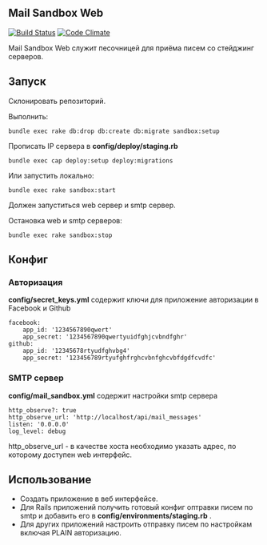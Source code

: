 ## Mail Sandbox Web

[![Build Status](https://secure.travis-ci.org/kaize/mail_sandbox_web.png)](http://travis-ci.org/kaize/mail_sandbox_web)
[![Code Climate](https://codeclimate.com/badge.png)](https://codeclimate.com/github/kaize/mail_sandbox_web)

Mail Sandbox Web служит песочницей для приёма писем со стейджинг серверов.

## Запуск

Cклонировать репозиторий.

Выполнить:

    bundle exec rake db:drop db:create db:migrate sandbox:setup

Прописать IP сервера в __config/deploy/staging.rb__

    bundle exec cap deploy:setup deploy:migrations

Или запустить локально:
 
    bundle exec rake sandbox:start

Должен запуститься web сервер и smtp сервер.

Остановка web и smtp серверов:

    bundle exec rake sandbox:stop

## Конфиг

### Авторизация

__config/secret_keys.yml__ содержит ключи для приложение авторизации в Facebook и Github

    facebook:
        app_id: '1234567890qwert'
        app_secret: '1234567890qwertyuidfghjcvbndfghr'
    github:
        app_id: '12345678rtyudfghvbg4'
        app_secret: '123456789rtyufghfrghcvbnfghcvbfdgdfcvdfc'

### SMTP сервер

__сonfig/mail_sandbox.yml__ содержит настройки smtp сервера

    http_observe?: true
    http_observe_url: 'http://localhost/api/mail_messages'
    listen: '0.0.0.0'
    log_level: debug

http_observe_url - в качестве хоста необходимо указать адрес, по которому доступен web интерфейс.

## Использование

- Создать приложение в веб интерфейсе.
- Для Rails приложений получить готовый конфиг оптравки писем по smtp и добавить его в __config/environments/staging.rb__ .
- Для других приложений настроить отправку писем по настройкам включая PLAIN авторизацию.
